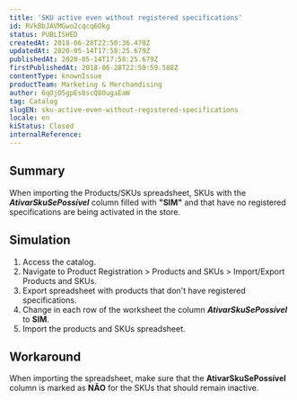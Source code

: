 ```yaml
---
title: 'SKU active even without registered specifications'
id: RVkBbJAVMGwo2cqcq6Okg
status: PUBLISHED
createdAt: 2018-06-28T22:50:36.470Z
updatedAt: 2020-05-14T17:58:25.679Z
publishedAt: 2020-05-14T17:58:25.679Z
firstPublishedAt: 2018-06-28T22:59:59.588Z
contentType: knownIssue
productTeam: Marketing & Merchandising
author: 6qOjO5gpEs8scQ8OugaEaW
tag: Catalog
slugEN: sku-active-even-without-registered-specifications
locale: en
kiStatus: Closed
internalReference: 
---
```


## Summary

When importing the Products/SKUs spreadsheet, SKUs with the ___AtivarSkuSePossível___ column filled with __"SIM"__ and that have no registered specifications are being activated in the store.


## Simulation

1. Access the catalog.
2. Navigate to Product Registration > Products and SKUs > Import/Export Products and SKUs.
3. Export spreadsheet with products that don't have registered specifications.
4. Change in each row of the worksheet the column ___AtivarSkuSePossível___ to __SIM__.
5. Import the products and SKUs spreadsheet.

## Workaround

When importing the spreadsheet, make sure that the __AtivarSkuSePossível__ column is marked as __NÃO__ for the SKUs that should remain inactive.



